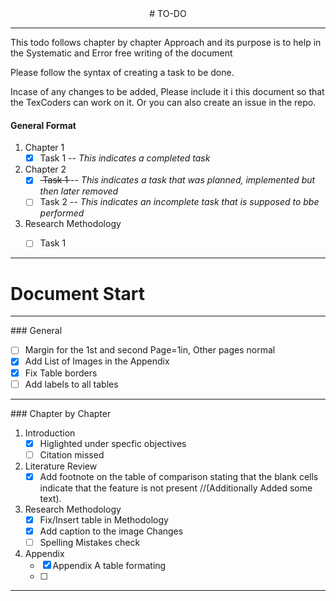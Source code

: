 <center>
# TO-DO
</center>
<hr>
<p> 
This todo follows chapter by chapter Approach and its purpose is to help in the Systematic and Error free writing of the document
</p>
<p>Please follow the syntax of creating a task to be done. </p>
<p>Incase of any changes to be added, Please include it i this document so that the TexCoders can work on it. Or you can also create an issue in the repo.</p>


#### General Format
1. Chapter 1
    - [x] Task 1  -- <i>This indicates a completed task</i>
2. Chapter 2
    - [x] <strike> Task 1 </strike> -- <i>This indicates a task that was planned, implemented but then later removed</i>
    - [ ] Task 2 -- <i>This indicates an incomplete task that is supposed to bbe performed</i>
3. Research Methodology
    - [ ] Task 1


<hr>
<h1>Document Start</h1>
<hr>
### General

- [ ] Margin for the 1st and second Page=1in, Other pages normal
- [x] Add List of Images in the Appendix
- [x] Fix Table borders
- [ ] Add labels to all tables 

<hr>
### Chapter by Chapter

1. Introduction
    - [x] Higlighted under specfic objectives   
    - [ ] Citation missed
2. Literature Review
    - [x] Add footnote on the table of comparison stating that the blank cells indicate that the feature is not present  //(Additionally Added some text).
3. Research Methodology
    - [x] Fix/Insert table in Methodology
    - [x] Add caption to the image Changes
    - [ ] Spelling Mistakes check
4. Appendix
    - [x] Appendix A table formating
    - [ ] 
<hr>
